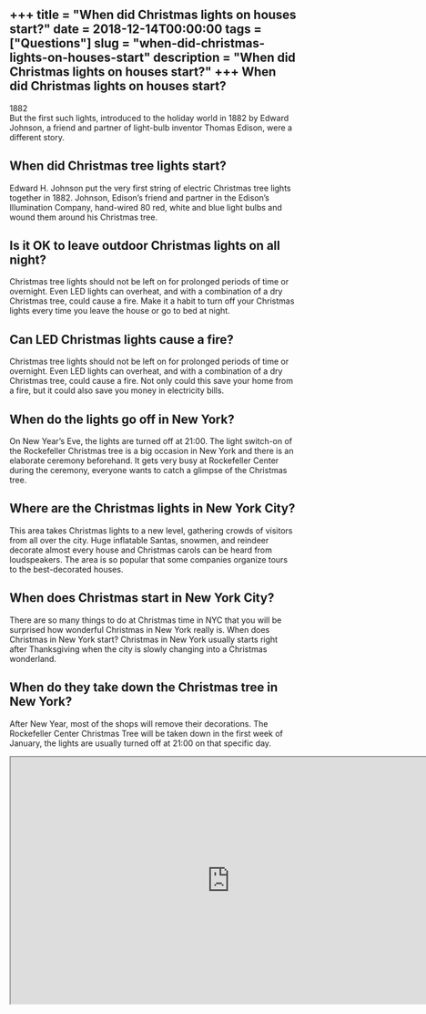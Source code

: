 +++
title = "When did Christmas lights on houses start?"
date = 2018-12-14T00:00:00
tags = ["Questions"]
slug = "when-did-christmas-lights-on-houses-start"
description = "When did Christmas lights on houses start?"
+++
When did Christmas lights on houses start?
------------------------------------------

1882  
But the first such lights, introduced to the holiday world in 1882 by Edward Johnson, a friend and partner of light-bulb inventor Thomas Edison, were a different story.

When did Christmas tree lights start?
-------------------------------------

Edward H. Johnson put the very first string of electric Christmas tree lights together in 1882. Johnson, Edison’s friend and partner in the Edison’s Illumination Company, hand-wired 80 red, white and blue light bulbs and wound them around his Christmas tree.

Is it OK to leave outdoor Christmas lights on all night?
--------------------------------------------------------

Christmas tree lights should not be left on for prolonged periods of time or overnight. Even LED lights can overheat, and with a combination of a dry Christmas tree, could cause a fire. Make it a habit to turn off your Christmas lights every time you leave the house or go to bed at night.

Can LED Christmas lights cause a fire?
--------------------------------------

Christmas tree lights should not be left on for prolonged periods of time or overnight. Even LED lights can overheat, and with a combination of a dry Christmas tree, could cause a fire. Not only could this save your home from a fire, but it could also save you money in electricity bills.

When do the lights go off in New York?
--------------------------------------

On New Year’s Eve, the lights are turned off at 21:00. The light switch-on of the Rockefeller Christmas tree is a big occasion in New York and there is an elaborate ceremony beforehand. It gets very busy at Rockefeller Center during the ceremony, everyone wants to catch a glimpse of the Christmas tree.

Where are the Christmas lights in New York City?
------------------------------------------------

This area takes Christmas lights to a new level, gathering crowds of visitors from all over the city. Huge inflatable Santas, snowmen, and reindeer decorate almost every house and Christmas carols can be heard from loudspeakers. The area is so popular that some companies organize tours to the best-decorated houses.

When does Christmas start in New York City?
-------------------------------------------

There are so many things to do at Christmas time in NYC that you will be surprised how wonderful Christmas in New York really is. When does Christmas in New York start? Christmas in New York usually starts right after Thanksgiving when the city is slowly changing into a Christmas wonderland.

When do they take down the Christmas tree in New York?
------------------------------------------------------

After New Year, most of the shops will remove their decorations. The Rockefeller Center Christmas Tree will be taken down in the first week of January, the lights are usually turned off at 21:00 on that specific day.

<iframe allow="accelerometer; autoplay; clipboard-write; encrypted-media; gyroscope; picture-in-picture" allowfullscreen="" class="__youtube_prefs__  epyt-is-override  no-lazyload" data-no-lazy="1" data-origheight="433" data-origwidth="770" data-skipgform_ajax_framebjll="" height="433" id="_ytid_42587" loading="lazy" src="https://www.youtube.com/embed/Pwe-pA6TaZk?enablejsapi=1&autoplay=0&cc_load_policy=0&cc_lang_pref=&iv_load_policy=1&loop=0&modestbranding=0&rel=1&fs=1&playsinline=0&autohide=2&theme=dark&color=red&controls=1&" title="YouTube player" width="770"></iframe>